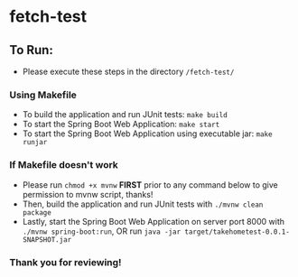 # fetch-test
## To Run:
- Please execute these steps in the directory ```/fetch-test/```

### Using Makefile
- To build the application and run JUnit tests: ```make build```
- To start the Spring Boot Web Application: ```make start```
- To start the Spring Boot Web Application using executable jar: ```make runjar```

### If Makefile doesn't work
- Please run ```chmod +x mvnw``` **FIRST** prior to any command below to give permission to mvnw script, thanks!
- Then, build the application and run JUnit tests with ```./mvnw clean package```
- Lastly, start the Spring Boot Web Application on server port 8000 with ```./mvnw spring-boot:run```, OR run ```java -jar target/takehometest-0.0.1-SNAPSHOT.jar```

### Thank you for reviewing!